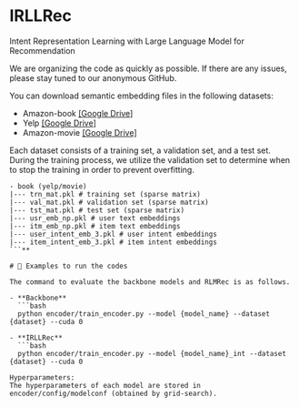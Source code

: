 # IRLLRec
Intent Representation Learning with Large Language Model for Recommendation

We are organizing the code as quickly as possible. If there are any issues, please stay tuned to our anonymous GitHub.

You can download semantic embedding files in the following datasets:
- Amazon-book [[Google Drive]](https://drive.google.com/drive/folders/16-Kg_GMJTlIj7HWajgT2Xbi27oP8VRme?usp=drive_link)
- Yelp [[Google Drive]](https://drive.google.com/drive/folders/1cghgUwFP7FyYaPTA4jKgbvxmcs_hjZ2c?usp=drive_link)
- Amazon-movie [[Google Drive]](https://drive.google.com/drive/folders/1eeaEHLJFYH9Kc_-Y81473tMiAPaGcQVV?usp=drive_link)

Each dataset consists of a training set, a validation set, and a test set. During the training process, we utilize the validation set to determine when to stop the training in order to prevent overfitting.

```plaintext
- book (yelp/movie)
|--- trn_mat.pkl # training set (sparse matrix)
|--- val_mat.pkl # validation set (sparse matrix)
|--- tst_mat.pkl # test set (sparse matrix)
|--- usr_emb_np.pkl # user text embeddings
|--- itm_emb_np.pkl # item text embeddings
|--- user_intent_emb_3.pkl # user intent embeddings
|--- item_intent_emb_3.pkl # item intent embeddings
```**

# 🚀 Examples to run the codes

The command to evaluate the backbone models and RLMRec is as follows.

- **Backbone**
  ```bash
  python encoder/train_encoder.py --model {model_name} --dataset {dataset} --cuda 0

- **IRLLRec**
  ```bash
  python encoder/train_encoder.py --model {model_name}_int --dataset {dataset} --cuda 0

Hyperparameters:
The hyperparameters of each model are stored in encoder/config/modelconf (obtained by grid-search).


